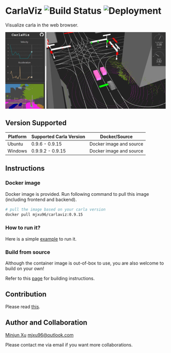 
# CarlaViz ![Build Status](https://github.com/mjxu96/carlaviz/actions/workflows/ci.yml/badge.svg) ![Deployment](https://github.com/mjxu96/carlaviz/actions/workflows/cd.yml/badge.svg)

Visualize carla in the web browser.

![nothing](./docs//images/demo2.jpg)

## Version Supported
| Platform | Supported Carla Version | Docker/Source |
| ------------- | --------------------- | --- |
| Ubuntu | 0.9.6 - 0.9.15| Docker image and source |
| Windows | 0.9.9.2 - 0.9.15| Docker image and source |

## Instructions
### Docker image
Docker image is provided. Run following command to pull this image (including frontend and backend).

```bash
# pull the image based on your carla version
docker pull mjxu96/carlaviz:0.9.15
```

### How to run it?
Here is a simple [example](./examples) to run it.

### Build from source
Although the container image is out-of-box to use, you are also welcome to build on your own!

Refer to this [page](./docs/build.md) for building instructions.

## Contribution
Please read [this](./CONTRIBUTION.md).

## Author and Collaboration
[Minjun Xu](https://github.com/mjxu96)   mjxu96@outlook.com

Please contact me via email if you want more collaborations.
